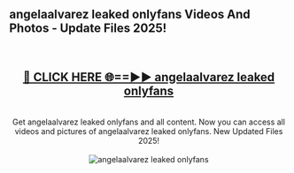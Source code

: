 <h2>angelaalvarez leaked onlyfans Videos And Photos - Update Files 2025!</h2>
<br>
<div align="center">
<h2><a href="https://top-ai-tools.click/QrbHav" rel="nofollow">🔴 CLICK HERE 🌐==►► angelaalvarez leaked onlyfans</a></h2>
<br>
Get angelaalvarez leaked onlyfans and all content. Now you can access all videos and pictures of angelaalvarez leaked onlyfans. New Updated Files 2025!
<br>
<br>
<a href="https://top-ai-tools.click/QrbHav" rel="nofollow" data-target="animated-image.originalLink"><img src="https://i.ibb.co.com/WyWwxjT/player-gif2.gif" alt="angelaalvarez leaked onlyfans" style="max-width: 100%; display: inline-block;" data-target="animated-image.originalImage"></a>
</div>
<br>